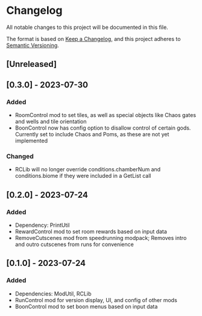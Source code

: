 # Changelog

All notable changes to this project will be documented in this file.

The format is based on [Keep a Changelog](https://keepachangelog.com/en/1.0.0/),
and this project adheres to [Semantic Versioning](https://semver.org/spec/v2.0.0.html).

## [Unreleased]

## [0.3.0] - 2023-07-30

### Added

- RoomControl mod to set tiles, as well as special objects like Chaos gates and wells and tile orientation
- BoonControl now has config option to disallow control of certain gods. Currently set to include Chaos and Poms, as these are not yet implemented

### Changed

- RCLib will no longer override conditions.chamberNum and conditions.biome if they were included in a GetList call

## [0.2.0] - 2023-07-24

### Added

- Dependency: PrintUtil
- RewardControl mod to set room rewards based on input data
- RemoveCutscenes mod from speedrunning modpack; Removes intro and outro cutscenes from runs for convenience

## [0.1.0] - 2023-07-24

### Added

- Dependencies: ModUtil, RCLib
- RunControl mod for version display, UI, and config of other mods
- BoonControl mod to set boon menus based on input data